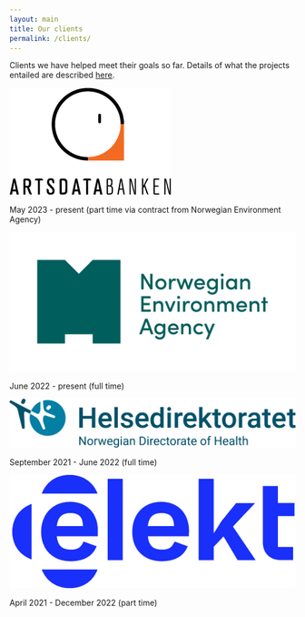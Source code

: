 ```yaml
---
layout: main
title: Our clients
permalink: /clients/
---
```


Clients we have helped meet their goals so far.
Details of what the projects entailed are described <a href="/online-cv#projects"> here</a>.

<a class="image thumb" href="https://artsdatabanken.no/"><img src="/assets/img/adb.png" alt="Artsdatabanken" /></a>

May 2023 - present (part time via contract from Norwegian Environment Agency)


<a class="image thumb" href="https://miljodirektoratet.no"><img src="/assets/img/mdir.png" alt="Miljødirektoratet" /></a>

June 2022 - present (full time)


<a class="image thumb" href="https://helsedirektoratet.no/"><img src="/assets/img/hdir.png" alt="Helsedirektoratet" /></a>

September 2021 - June 2022 (full time) 


<a class="image thumb" href="https://elekt.com/"><img src="/assets/img/elekt.png" alt="Elekt" /></a>

April 2021 - December 2022 (part time)